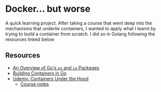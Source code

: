 # Docker... but worse

A quick learning project. After taking a course that went deep into the mechanisms that underlie containers, I wanted to apply what I learnt by trying to build a container from scratch. I did so in Golang following the resources linked below


## Resources
- [An Overview of Go's `os` and `io` Packages](https://reintech.io/blog/an-overview-of-gos-os-and-io-packages)
- [Building Containers in Go](https://www.infoq.com/articles/build-a-container-golang/)
- [Udemy: Containers Under the Hood](https://www.udemy.com/course/containers-under-the-hood/)
    - [Course notes](https://odd-lock-ab7.notion.site/Containers-Under-the-Hood-98b7823a7d1844fb944ce2f8774d0504)